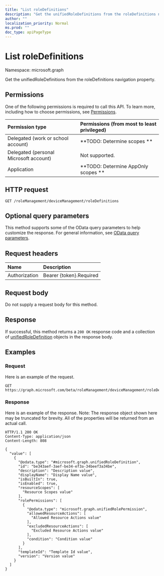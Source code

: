 ```yaml
---
title: "List roleDefinitions"
description: "Get the unifiedRoleDefinitions from the roleDefinitions navigation property."
author: ""
localization_priority: Normal
ms.prod: ""
doc_type: apiPageType
---
```


# List roleDefinitions

Namespace: microsoft.graph

Get the unifiedRoleDefinitions from the roleDefinitions navigation property.

## Permissions
One of the following permissions is required to call this API. To learn more, including how to choose permissions, see [Permissions](/concepts/permissions-reference.md).

|Permission type|Permissions (from most to least privileged)|
|:---|:---|
|Delegated (work or school account)|**TODO: Determine scopes **|
|Delegated (personal Microsoft account)|Not supported.|
|Application|**TODO: Determine AppOnly scopes **|

## HTTP request
<!-- {
  "blockType": "ignored"
}
-->
``` http
GET /roleManagement/deviceManagement/roleDefinitions
```

## Optional query parameters
This method supports some of the OData query parameters to help customize the response. For general information, see [OData query parameters](/graph/query-parameters).

## Request headers
|Name|Description|
|:---|:---|
|Authorization|Bearer {token}.Required|

## Request body
Do not supply a request body for this method.

## Response
If successful, this method returns a `200 OK` response code and a collection of [unifiedRoleDefinition](../resources/unifiedroledefinition.md) objects in the response body.

## Examples

### Request
Here is an example of the request.
<!-- {
  "blockType": "request",
  "name": "get_unifiedroledefinition"
}
-->
``` http
GET https://graph.microsoft.com/beta/roleManagement/deviceManagement/roleDefinitions
```

### Response
Here is an example of the response. Note: The response object shown here may be truncated for brevity. All of the properties will be returned from an actual call.
<!-- {
  "blockType": "response",
  "truncated": true,
  "@odata.type": "collection(microsoft.graph.unifiedroledefinition)"
}
-->
``` http
HTTP/1.1 200 OK
Content-Type: application/json
Content-Length: 808

{
  "value": [
    {
      "@odata.type": "#microsoft.graph.unifiedRoleDefinition",
      "id": "be343aef-3aef-be34-ef3a-34beef3a34be",
      "description": "Description value",
      "displayName": "Display Name value",
      "isBuiltIn": true,
      "isEnabled": true,
      "resourceScopes": [
        "Resource Scopes value"
      ],
      "rolePermissions": [
        {
          "@odata.type": "microsoft.graph.unifiedRolePermission",
          "allowedResourceActions": [
            "Allowed Resource Actions value"
          ],
          "excludedResourceActions": [
            "Excluded Resource Actions value"
          ],
          "condition": "Condition value"
        }
      ],
      "templateId": "Template Id value",
      "version": "Version value"
    }
  ]
}
```

